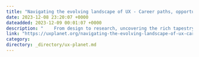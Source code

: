 ```yaml
---
title: "Navigating the evolving landscape of UX - Career paths, opportunities, and challenges"
date: 2023-12-08 23:20:07 +0000
dateadded: 2023-12-09 00:01:07 +0000
description: "    From design to research, uncovering the rich tapestry of career opportunities.  Continue reading on UX Planet »  "
link: "https://uxplanet.org/navigating-the-evolving-landscape-of-ux-career-paths-opportunities-and-challenges-6039a305e509?source=rss----819cc2aaeee0---4"
category:
directory: _directory/ux-planet.md
---
```

